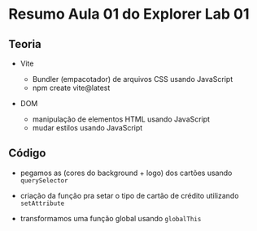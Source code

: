 # Resumo Aula 01 do Explorer Lab 01

## Teoria

- Vite

  - Bundler (empacotador) de arquivos CSS usando JavaScript
  - npm create vite@latest

- DOM
  - manipulação de elementos HTML usando JavaScript
  - mudar estilos usando JavaScript

## Código

- pegamos as (cores do background + logo) dos cartões usando `querySelector`

- criação da função pra setar o tipo de cartão de crédito utilizando `setAttribute`

- transformamos uma função global usando `globalThis`
